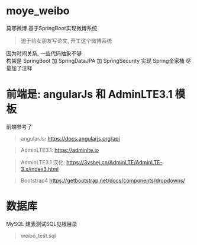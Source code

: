 # moye_weibo
莫耶微博 
基于SpringBoot实现微博系统
> 迫于给女朋友写论文, 开工这个微博系统

因为时间关系, 一些代码抽象不够  
构架是 SpringBoot 加 SpringDataJPA 加 SpringSecurity 实现
Spring全家桶  尽量加了注释

# 前端是: angularJs 和 AdminLTE3.1 模板 
前端参考了
> angularJs: https://docs.angularjs.org/api

> AdminLTE3.1: https://adminlte.io

> AdminLTE3.1 汉化:  https://3vshej.cn/AdminLTE/AdminLTE-3.x/index3.html

> Bootstrap4 https://getbootstrap.net/docs/components/dropdowns/

# 数据库
MySQL  建表测试SQL见根目录  
> weibo_test.sql